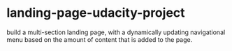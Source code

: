 # landing-page-udacity-project
build a multi-section landing page, with a dynamically updating navigational menu based on the amount of content that is added to the page.
